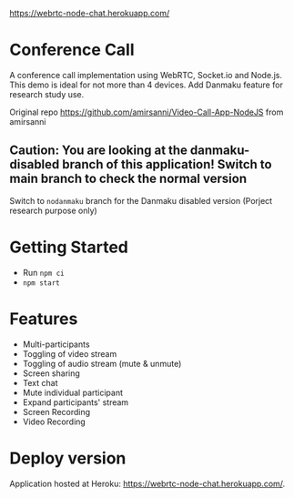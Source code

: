 https://webrtc-node-chat.herokuapp.com/
# Conference Call
A conference call implementation using WebRTC, Socket.io and Node.js. This demo is ideal for not more than 4 devices. 
Add Danmaku feature for research study use.

Original repo https://github.com/amirsanni/Video-Call-App-NodeJS from amirsanni

## Caution: You are looking at the danmaku-disabled branch of this application! Switch to main branch to check the normal version

Switch to `nodanmaku` branch for the Danmaku disabled version (Porject research purpose only)


# Getting Started
- Run `npm ci`
- `npm start`


# Features
- Multi-participants
- Toggling of video stream
- Toggling of audio stream (mute & unmute)
- Screen sharing
- Text chat
- Mute individual participant
- Expand participants' stream
- Screen Recording
- Video Recording

 
# Deploy version
Application hosted at Heroku: https://webrtc-node-chat.herokuapp.com/.
